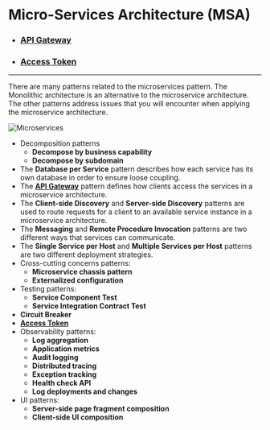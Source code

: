 # Micro-Services Architecture (MSA)
- ### [API Gateway](api-gateway)
* ### [Access Token](access-token)

---

There are many patterns related to the microservices pattern. The Monolithic architecture is an alternative to the microservice architecture. The other patterns address issues that you will encounter when applying the microservice architecture.

![Microservices](http://microservices.io/i/PatternsRelatedToMicroservices.jpg)

- Decomposition patterns
  - **Decompose by business capability**
  - **Decompose by subdomain**
- The **Database per Service** pattern describes how each service has its own database in order to ensure loose coupling.
- The **[API Gateway](api-gateway)** pattern defines how clients access the services in a microservice architecture.
- The **Client-side Discovery** and **Server-side Discovery** patterns are used to route requests for a client to an available service instance in a microservice architecture.
- The **Messaging** and **Remote Procedure Invocation** patterns are two different ways that services can communicate.
- The **Single Service per Host** and **Multiple Services per Host** patterns are two different deployment strategies.
- Cross-cutting concerns patterns: 
  - **Microservice chassis pattern**
  - **Externalized configuration**
- Testing patterns: 
  - **Service Component Test**
  - **Service Integration Contract Test**
- **Circuit Breaker**
- **[Access Token](access-token)**
- Observability patterns:
  - **Log aggregation**
  - **Application metrics**
  - **Audit logging**
  - **Distributed tracing**
  - **Exception tracking**
  - **Health check API**
  - **Log deployments and changes**
- UI patterns:
  - **Server-side page fragment composition**
  - **Client-side UI composition**
